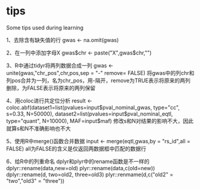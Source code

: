 # tips
Some tips used during learning

1、去除含有缺失值的行
gwas <- na.omit(gwas)

2、在一列中添加字母X
gwas$chr <- paste("X",gwas$chr,"")

3、R中通过tidyr将两列数据合成一列
gwas <- unite(gwas,"chr_pos",chr,pos,sep = "-" remove= FALSE)
将gwas中的列chr和列pos合并为一列，名为chr_pos，用-隔开，remove为TRUE表示将原来的两列删除，为FALSE表示将原来的两列保留

4、用coloc进行共定位分析
result <- coloc.abf(dataset1=list(pvalues=input$pval_nominal_gwas, type="cc", s=0.33, N=50000), dataset2=list(pvalues=input$pval_nominal_eqtl, type="quant", N=10000), MAF=input$maf)
修改s和N对结果的影响不大，因此就算s和N不准确影响也不大

5、使用R中merge()函数合并数据
input <- merge(eqtl,gwas,by = "rs_id",all = FALSE)
all为FALSE的含义是仅返回两数据框中匹配的数据行

6、给R中的列重命名
dplyr和plyr中的rename函数是不一样的
dplyr::rename(data,new=old)
plyr::rename(data,c(old=new))
dplyr::rename(d, two=old2, three=old3)
plyr::renmame(d,c("old2" = "two","old3" = "three"))
